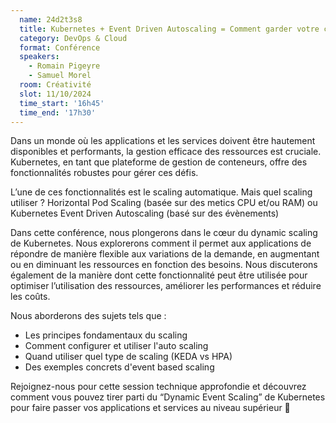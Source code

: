 ```yaml
---
  name: 24d2t3s8
  title: Kubernetes + Event Driven Autoscaling = Comment garder votre cool pendant les heures de pointe !
  category: DevOps & Cloud
  format: Conférence
  speakers: 
    - Romain Pigeyre
    - Samuel Morel
  room: Créativité
  slot: 11/10/2024
  time_start: '16h45'
  time_end: '17h30'
---
```

Dans un monde où les applications et les services doivent être hautement disponibles et performants, la gestion efficace des ressources est cruciale. Kubernetes, en tant que plateforme de gestion de conteneurs, offre des fonctionnalités robustes pour gérer ces défis.

L’une de ces fonctionnalités est le scaling automatique. Mais quel scaling utiliser ? Horizontal Pod Scaling (basée sur des metics CPU et/ou RAM) ou Kubernetes Event Driven Autoscaling (basé sur des évènements)

Dans cette conférence, nous plongerons dans le cœur du dynamic scaling de Kubernetes. Nous explorerons comment il permet aux applications de répondre de manière flexible aux variations de la demande, en augmentant ou en diminuant les ressources en fonction des besoins. Nous discuterons également de la manière dont cette fonctionnalité peut être utilisée pour optimiser l’utilisation des ressources, améliorer les performances et réduire les coûts.

Nous aborderons des sujets tels que :

- Les principes fondamentaux du scaling
- Comment configurer et utiliser l'auto scaling
- Quand utiliser quel type de scaling (KEDA vs HPA)
- Des exemples concrets d'event based scaling

Rejoignez-nous pour cette session technique approfondie et découvrez comment vous pouvez tirer parti du “Dynamic Event Scaling” de Kubernetes pour faire passer vos applications et services au niveau supérieur 🚀
